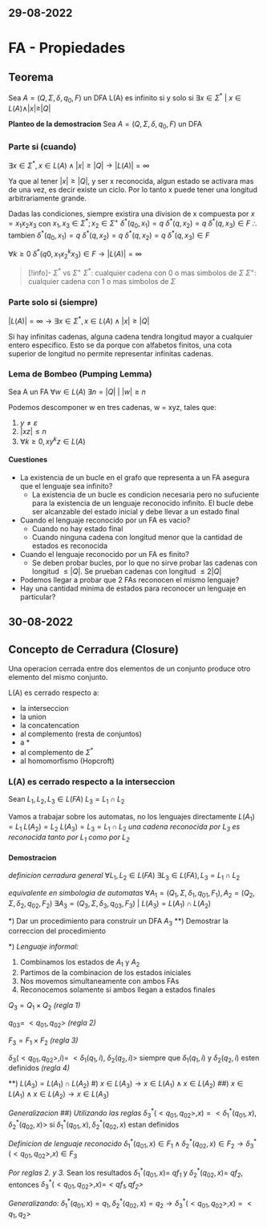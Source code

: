 29-08-2022
---
# FA - Propiedades
## Teorema
Sea $A = (Q, \Sigma, \delta, q_0, F)$ un DFA
L(A) es infinito si y solo si $\exists x \in \Sigma^* \ | \ x \in L(A) \wedge |x| \ge |Q|$

**Planteo de la demostracion**
Sea $A = (Q, \Sigma, \delta, q_0, F)$ un DFA

### Parte si (cuando)
$\exists x \in \Sigma^*, x \in L(A) \wedge |x| \ge |Q| \rightarrow |L(A)| = \infty$

Ya que al tener $|x| \ge |Q|$, y ser x reconocida, algun estado se activara mas de una vez, es decir existe un ciclo. Por lo tanto x puede tener una longitud arbitrariamente grande.

Dadas las condiciones, siempre existira una division de x compuesta por $x = x_1x_2x_3$ con $x_1,x_3 \in \Sigma^*; x_2 \in \Sigma^+$
$\delta^*(q_0, x_1) = q$
$\delta^*(q, x_2) = q$
$\delta^*(q, x_3) \in F$
$\therefore$ tambien
$\delta^*(q_0, x_1) = q$
$\delta^*(q, x_2) = q$
$\delta^*(q, x_2) = q$
$\delta^*(q, x_3) \in F$

$\forall k \ge 0 \ \delta^*(q0, x_1x_2^kx_3) \in F \rightarrow |L(A)| = \infty$

> [!info]- $\Sigma^*$ vs $\Sigma^+$
> $\Sigma^*$: cualquier cadena con 0 o mas simbolos de $\Sigma$
> $\Sigma^+$: cualquier cadena con 1 o mas simbolos de $\Sigma$

### Parte solo si (siempre)
$|L(A)| = \infty \rightarrow \exists x \in \Sigma^*, x \in L(A) \wedge |x| \ge |Q|$

Si hay infinitas cadenas, alguna cadena tendra longitud mayor a cualquier entero especifico. Esto se da porque con alfabetos finitos, una cota superior de longitud no permite representar infinitas cadenas.

### Lema de Bombeo (Pumping Lemma)
Sea A un FA
$\forall w \in L(A) \ \exists n = |Q| \ | \ |w| \ge n$

Podemos descomponer w en tres cadenas, w = xyz, tales que:
1. $y \ne \varepsilon$
2. $|xz| \le n$
3. $\forall k \ge 0, xy^kz \in L(A)$

#### Cuestiones
- La existencia de un bucle en el grafo que representa a un FA asegura que el lenguaje sea infinito?
	- La existencia de un bucle es condicion necesaria pero no sufuciente para la existencia de un lenguaje reconocido infinito. 
	  El bucle debe ser alcanzable del estado inicial y debe llevar a un estado final
- Cuando el lenguaje reconocido por un FA es vacio?
	- Cuando no hay estado final
	- Cuando ninguna cadena con longitud menor que la cantidad de estados es reconocida
- Cuando el lenguaje reconocido por un FA es finito?
	- Se deben probar bucles, por lo que no sirve probar las cadenas con longitud $\le |Q|$. Se prueban cadenas con longitud $\le 2|Q|$
- Podemos llegar a probar que 2 FAs reconocen el mismo lenguaje?
- Hay una cantidad minima de estados para reconocer un lenguaje en particular?

30-08-2022
---
## Concepto de Cerradura (Closure)
Una operacion cerrada entre dos elementos de un conjunto produce otro elemento del mismo conjunto.

L(A) es cerrado respecto a:
- la interseccion
- la union
- la concatencation
- al complemento (resta de conjuntos)
- a *
- al complemento de $\Sigma^*$
- al homomorfismo (Hopcroft)

### L(A) es cerrado respecto a la interseccion
Sean $L_1, L_2, L_3 \in L(FA)$
$L_3 = L_1 \cap L_2$

Vamos a trabajar sobre los automatas, no los lenguajes directamente
$L(A_1) = L_1$
$L(A_2) = L_2$
$L(A_3) = L_3 = L_1 \cap L_2$ *una cadena reconocida por $L_3$ es reconocida tanto por $L_1$ como por $L_2$*

#### Demostracion
*definicion cerradura general*
$\forall L_1, L_2 \in L(FA)$
$\exists L_3 \in L(FA), L_3 = L_1 \cap L_2$

*equivalente en simbologia de automatas*
$\forall A_1 = (Q_1, \Sigma, \delta_1, q_{01}, F_1), A_2 = (Q_2, \Sigma, \delta_2, q_{02}, F_2)$
$\exists A_3 = (Q_3, \Sigma, \delta_3, q_{03}, F_3) \ | \ L(A_3) = L(A_1) \cap L(A_2)$

\*) Dar un procedimiento para construir un DFA $A_3$
\*\*) Demostrar la correccion del procedimiento

\*) *Lenguaje informal:*
1. Combinamos los estados de $A_1$ y $A_2$
2. Partimos de la combinacion de los estados iniciales
3. Nos movemos simultaneamente con ambos FAs
4. Reconocemos solamente si ambos llegan a estados finales

$Q_3 = Q_1 \times Q_2$ *(regla 1)*

$q_{03} = \ <q_{01}, q_{02}>$ *(regla 2)*

$F_3 = F_1 \times F_2$ *(regla 3)*

$\delta_3(<q_{01}, q_{02}>, i) = \ <\delta_1(q_1, i),\ \delta_2(q_2, i)>$ siempre que $\delta_1(q_1, i)$ y $\delta_2(q_2, i)$ esten definidos *(regla 4)*

\*\*)
$L(A_3) = L(A_1) \cap L(A_2)$
\#) $x \in L(A_3) \rightarrow x \in L(A_1) \wedge x \in L(A_2)$
\#\#) $x \in L(A_1) \wedge x \in L(A_2) \rightarrow x \in L(A_3)$

*Generalizacion*
\#\#) *Utilizando las reglas*
$\delta^*_3(<q_{01}, q_{02}>, x) = <\delta_1^*(q_{01}, x), \delta_2^*(q_{02}, x)>$
si $\delta_1^*(q_{01}, x), \delta_2^*(q_{02}, x)$ estan definidos

*Definicion de lenguaje reconocido*
$\delta_1^*(q_{01}, x) \in F_1 \wedge \delta_2^*(q_{02}, x) \in F_2 \rightarrow \delta^*_3(<q_{01}, q_{02}>, x) \in F_3$

*Por reglas 2. y 3.*
Sean los resultados $\delta_1^*(q_{01}, x) =$ *$qf_1$* y $\delta_2^*(q_{02}, x) =$ *$qf_2$*, entonces $\delta^*_3(<q_{01}, q_{02}>, x) =$*$<qf_1, qf_2>$*

*Generalizando:*
$\delta_1^*(q_{01}, x) = q_1, \delta_2^*(q_{02}, x) = q_2 \rightarrow \delta^*_3(<q_{01}, q_{02}>, x) = <q_1, q_2>$
